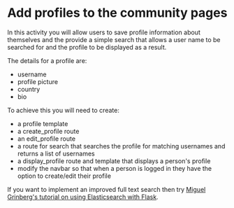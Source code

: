 # Add profiles to the community pages

In this activity you will allow users to save profile information about themselves and the provide a simple search that allows a user name to be searched for and the profile to be displayed as a result.

The details for a profile are:

- username
- profile picture
- country
- bio

To achieve this you will need to create:

- a profile template
- a create_profile route
- an edit_profile route
- a route for search that searches the profile for matching usernames and returns a list of usernames
- a display_profile route and template that displays a person's profile
- modify the navbar so that when a person is logged in they have the option to create/edit their profile




If you want to implement an improved full text search then try [Miguel Grinberg's tutorial on using Elasticsearch with Flask](https://blog.miguelgrinberg.com/post/the-flask-mega-tutorial-part-xvi-full-text-search).

